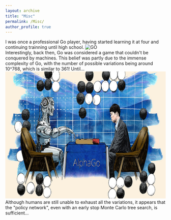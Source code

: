 ```yaml
---
layout: archive
title: "Misc"
permalink: /Misc/
author_profile: true
---
```

I was once a professional Go player, having started learning it at four and continuing trainning until high school. 
<img src="GO.png" alt="GO" width="600" height="1000"><br>
Interestingly, back then, Go was considered a game that couldn't be conquered by machines. This belief was partly due to the immense complexity of Go, with the number of possible variations being around 
10^768, which is  similar to 361!
Until...
<img src="Alpha_Go.png" alt="Alpha Go" width="800" height="400"><br>
Although humans are still unable to exhaust all the variations, it appears that the "policy network", even with an early stop Monte Carlo tree search, is sufficient...
